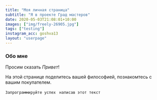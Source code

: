 ```yaml
---
title: "Моя личная страница"
subtitle: "Я в проекте Град мастеров"
date: 2020-05-03T21:08:01+10:00
images: ["img/freely-26905.jpg"]
tags: ["testing"]
instagram_acc: goshva13
layout: "userpage"
---
```


### Обо мне
Просим сказать  *Привет*!

На этой странице поделитесь вашей философией, познакомтесь с вашим покупателем.

```Запрограммируйте успех ```
```написав этот текст```
